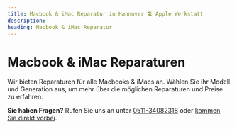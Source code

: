 ```yaml
---
title: Macbook & iMac Reparatur in Hannover 🛠️ Apple Werkstatt
description: 
heading: Macbook & iMac Reparatur
---
```


# Macbook & iMac Reparaturen

Wir bieten Reparaturen für alle Macbooks & iMacs an. Wählen Sie ihr Modell und Generation aus, um mehr über die möglichen Reparaturen und Preise zu erfahren.

**Sie haben Fragen?** Rufen Sie uns an unter [0511-34082318](tel:051134082318) oder [kommen Sie direkt vorbei](/anfahrt).